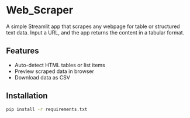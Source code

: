 # Web_Scraper

A simple Streamlit app that scrapes any webpage for table or structured text data. Input a URL, and the app returns the content in a tabular format.

## Features

- Auto-detect HTML tables or list items
- Preview scraped data in browser
- Download data as CSV

## Installation

```bash
pip install -r requirements.txt
